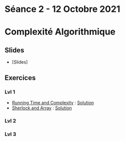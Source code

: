 # Séance 2 - 12 Octobre 2021
# Complexité Algorithmique
## Slides
  - [Slides]
## Exercices
### Lvl 1
  - [Running Time and Complexity](https://www.hackerrank.com/challenges/30-running-time-and-complexity/problem) : [Solution](running-time-and-complexity.py)
  - [Sherlock and Array](https://www.hackerrank.com/challenges/sherlock-and-array/problem) : [Solution](sherlock-and-array.py)
### Lvl 2
  
### Lvl 3
